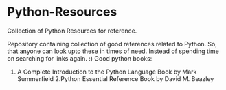 # Python-Resources
Collection of Python Resources for reference.


Repository containing collection of good references related to Python. 
So, that anyone can look upto these in times of need. Instead of spending time on searching for links again. :) 
Good python books:
1. A Complete Introduction to the Python Language Book by Mark Summerfield
2.Python Essential Reference Book by David M. Beazley

